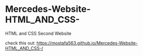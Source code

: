 # Mercedes-Website-HTML_AND_CSS-

HTML and CSS Second Website

check this out: 
https://mostafa563.github.io/Mercedes-Website-HTML_AND_CSS-/
